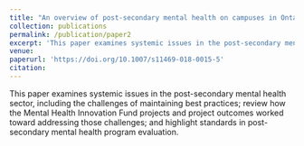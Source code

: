```yaml
---
title: "An overview of post-secondary mental health on campuses in Ontario: challenges and successes"
collection: publications
permalink: /publication/paper2
excerpt: 'This paper examines systemic issues in the post-secondary mental health sector, including the challenges of maintaining best practices; review how the Mental Health Innovation Fund projects and project outcomes worked toward addressing those challenges; and highlight standards in post-secondary mental health program evaluation.'
venue: 
paperurl: 'https://doi.org/10.1007/s11469-018-0015-5'
citation: 
---
```

This paper examines systemic issues in the post-secondary mental health sector, including the challenges of maintaining best practices; review how the Mental Health Innovation Fund projects and project outcomes worked toward addressing those challenges; and highlight standards in post-secondary mental health program evaluation.